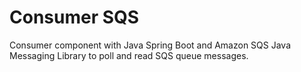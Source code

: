 # Consumer SQS

Consumer component with Java Spring Boot and Amazon SQS Java Messaging Library to poll and read SQS queue messages.
